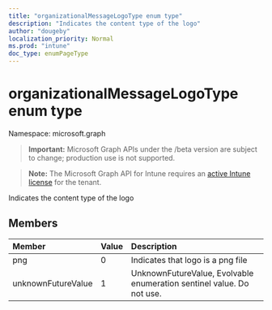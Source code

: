 ```yaml
---
title: "organizationalMessageLogoType enum type"
description: "Indicates the content type of the logo"
author: "dougeby"
localization_priority: Normal
ms.prod: "intune"
doc_type: enumPageType
---
```


# organizationalMessageLogoType enum type

Namespace: microsoft.graph

> **Important:** Microsoft Graph APIs under the /beta version are subject to change; production use is not supported.

> **Note:** The Microsoft Graph API for Intune requires an [active Intune license](https://go.microsoft.com/fwlink/?linkid=839381) for the tenant.

Indicates the content type of the logo

## Members
|Member|Value|Description|
|:---|:---|:---|
|png|0|Indicates that logo is a png file|
|unknownFutureValue|1|UnknownFutureValue, Evolvable enumeration sentinel value. Do not use.|





